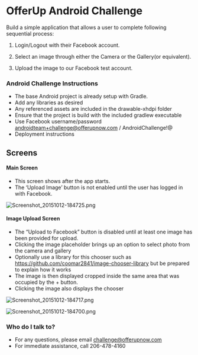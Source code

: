 # OfferUp Android Challenge #

Build a simple application that allows a user to complete following sequential process:

1. Login/Logout with their Facebook account.

2. Select an image through either the Camera or the Gallery(or equivalent).

3. Upload the image to our Facebook test account.

### Android Challenge Instructions ###

* The base Android project is already setup with Gradle.
* Add any libraries as desired
* Any referenced assets are included in the drawable-xhdpi folder
* Ensure that the project is build with the included gradlew executable
* Use Facebook username/password androidteam+challenge@offerupnow.com / AndroidChallenge!@
* Deployment instructions

## Screens ##

#### Main Screen ####

* This screen shows after the app starts. 
* The ‘Upload Image’ button is not enabled until the user has logged in with Facebook. 


![Screenshot_20151012-184725.png](https://bitbucket.org/repo/oyee85/images/3111477370-Screenshot_20151012-184725.png)

#### Image Upload Screen ####

* The “Upload to Facebook” button is disabled until at least one image has been provided for upload.
* Clicking the image placeholder brings up an option to select photo from the camera and gallery
* Optionally use a library for this chooser such as https://github.com/coomar2841/image-chooser-library but be prepared to explain how it works
* The image is then displayed cropped inside the same area that was occupied by the + button. 
* Clicking the image also displays the chooser

![Screenshot_20151012-184717.png](https://bitbucket.org/repo/oyee85/images/1626013789-Screenshot_20151012-184717.png)

![Screenshot_20151012-184700.png](https://bitbucket.org/repo/oyee85/images/3432495446-Screenshot_20151012-184700.png)

### Who do I talk to? ###

* For any questions, please email challenge@offerupnow.com
* For immediate assistance, call 206-478-4160